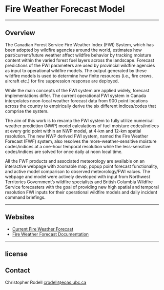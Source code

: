 # Fire Weather Forecast Model
---
## Overview

The Canadian Forest Service Fire Weather Index (FWI) System, which has been adopted by wildfire agencies around the world, estimates how past/current/future weather affect wildfire behavior by tracking moisture content within the varied forest fuel layers across the landscape. Forecast predictions of the FWI parameters are used by provincial wildfire agencies as input to operational wildfire models. The output generated by these wildfire models is used to determine how finite resources (i.e., fire crews, aircraft etc.) for fire suppression response are deployed.

While the main concepts of the FWI system are applied widely, forecast implementations differ. The current operational FWI system in Canada interpolates noon-local weather forecast data from 900 point locations across the country to empirically derive the six different indices/codes that comprise the system.

The aim of this work is to revamp the FWI system to fully utilize numerical weather prediction (NWP) model calculations of fuel moisture codes/indices at every grid point within an NWP model, at 4-km and 12-km spatial resolution. The new NWP derived FWI system, named the Fire Weather Forecast (FWF) system, also resolves the more-weather-sensitive moisture codes/indices at a one-hour temporal resolution while the less-sensitive codes/indices are solved for once daily at noon local time.

All the FWF products and associated meteorology are available on an interactive webpage with zoomable map, popup point forecast functionality, and active model comparison to observed meteorology/FWI values. The webpage and model were actively developed with input from Northwest Territories Government’s wildfire specialists and British Columbia Wildfire Service forecasters with the goal of providing new high spatial and temporal resolution FWI inputs for their operational wildfire models and daily incident command briefings.

---
## Websites
- [Current Fire Weather Forecast](https://firesmoke.ca/forecasts/fireweather/current/)
- [Fire Weather Forecast Documentation](https://cerodell.github.io/fwf-docs/)

---
## license


## Contact
Christopher Rodell crodell@eoas.ubc.ca
